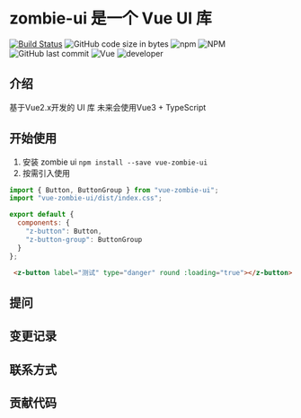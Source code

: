 # zombie-ui 是一个 Vue UI 库
[![Build Status](https://travis-ci.com/ZombieBrand/Zombie_UI.svg?branch=main)](https://travis-ci.com/ZombieBrand/Zombie_UI)
![GitHub code size in bytes](https://img.shields.io/github/languages/code-size/ZombieBrand/Zombie_UI)
![npm](https://img.shields.io/npm/v/vue-zombie-ui)
![NPM](https://img.shields.io/npm/l/vue-zombie-ui)
![GitHub last commit](https://img.shields.io/github/last-commit/ZombieBrand/Zombie_UI)
![Vue](https://img.shields.io/badge/Vue-2.x-brightgreen)
![developer](https://img.shields.io/badge/developer-ZombieBrand-lightgrey)
## 介绍

基于Vue2.x开发的 UI 库
未来会使用Vue3 + TypeScript
## 开始使用
1. 安装 zombie ui
`npm install --save vue-zombie-ui`
2. 按需引入使用
```js
import { Button, ButtonGroup } from "vue-zombie-ui";
import "vue-zombie-ui/dist/index.css";

export default {
  components: {
    "z-button": Button,
    "z-button-group": ButtonGroup
  }
};
```
```html
 <z-button label="测试" type="danger" round :loading="true"></z-button>
```
## 提问

## 变更记录

## 联系方式

## 贡献代码
